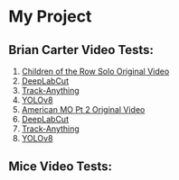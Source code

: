 # My Project

## Brian Carter Video Tests:
1. [Children of the Row Solo Original Video]()
  1. [DeepLabCut]()
  2. [Track-Anything]()
  3. [YOLOv8]()
2. [American MO Pt 2 Original Video]()
  1. [DeepLabCut]()
  2. [Track-Anything]()
  3. [YOLOv8]()

## Mice Video Tests:
